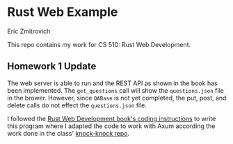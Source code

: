 # Rust Web Example

Eric Zmitrovich

This repo contains my work for 
CS 510: Rust Web Development.

## Homework 1 Update

The web server is able to run and the REST API as shown in the book has been implemented. 
The `get_questions` call will show the `questions.json` file in the brower.
However, since `QABase` is not yet completed, 
the put, post, and delete calls do not effect the `questions.json` file.

I followed the [Rust Web Development book's coding instructions](https://github.com/Rust-Web-Development/code) 
to write this program where I adapted the code to work with Axum according the work done in the class'
[knock-knock repo](https://github.com/pdx-cs-rust-web/knock-knock).

